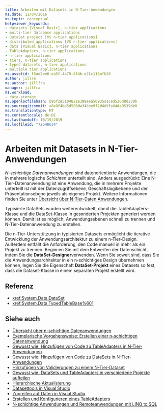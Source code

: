 ```yaml
---
title: Arbeiten mit Datasets in N-Tier-Anwendungen
ms.date: 11/04/2016
ms.topic: conceptual
helpviewer_keywords:
- datasets [Visual Basic], n-tier applications
- multi-tier database applications
- DataSet project [VS n-tier applications]
- distributed applications [VS n-tier applications]
- data [Visual Basic], n-tier applications
- TableAdapters, n-tier applications
- n-tier applications
- tiers, n-tier applications
- typed datasets, n-tier applications
- multiple tier applications
ms.assetid: f6ae2ee0-ea5f-4a79-8f4b-e21c115afb20
author: jillre
ms.author: jillfra
manager: jillfra
ms.workload:
- data-storage
ms.openlocfilehash: b96f2e51048216388eea50935a1ced536d8d230b
ms.sourcegitcommit: a8e8f4bd5d508da34bbe9f2d4d9fa94da0539de0
ms.translationtype: MT
ms.contentlocale: de-DE
ms.lasthandoff: 10/19/2019
ms.locfileid: "72648034"
---
```

# <a name="work-with-datasets-in-n-tier-applications"></a>Arbeiten mit Datasets in N-Tier-Anwendungen

*N-schichtige Datenanwendungen* sind datenorientierte Anwendungen, die in mehrere logische *Schichten* unterteilt sind. Anders ausgedrückt: Eine N-Tier-Datenanwendung ist eine Anwendung, die in mehrere Projekte unterteilt ist mit der Datenzugriffsebene, Geschäftslogikebene und der Präsentationsebene jeweils als eigenes Projekt. Weitere Informationen finden Sie unter [Übersicht über N-Tier-Daten Anwendungen](../data-tools/n-tier-data-applications-overview.md).

Typisierte DataSets wurden weiterentwickelt, damit die TableAdapters-Klasse und die DataSet-Klasse in gesonderten Projekten generiert werden können. Damit ist es möglich, Anwendungsebenen schnell zu trennen und N-Tier-Datenanwendung zu erstellen.

Die n-Tier-Unterstützung in typisierten Datasets ermöglicht die iterative Entwicklung der Anwendungsarchitektur zu einem n-Tier-Design. Außerdem entfällt die Anforderung, den Code manuell in mehr als ein Projekt zu trennen. Beginnen Sie mit dem Entwerfen der Datenschicht, indem Sie die **DataSet-Designer**verwenden. Wenn Sie soweit sind, dass Sie die Anwendungsarchitektur in ein n-schichtiges Design übernehmen können, legen Sie die Eigenschaft **DataSet-Projekt** eines Datasets so fest, dass die Dataset-Klasse in einem separaten Projekt erstellt wird.

## <a name="reference"></a>Referenz

- <xref:System.Data.DataSet>
- <xref:System.Data.TypedTableBase%601>

## <a name="see-also"></a>Siehe auch

- [Übersicht über n-schichtige Datenanwendungen](../data-tools/n-tier-data-applications-overview.md)
- [Exemplarische Vorgehensweise: Erstellen einer n-schichtigen Datenanwendung](../data-tools/walkthrough-creating-an-n-tier-data-application.md)
- [Gewusst wie: Hinzufügen von Code zu TableAdapters in N-Tier-Anwendungen](../data-tools/add-code-to-tableadapters-in-n-tier-applications.md)
- [Gewusst wie: Hinzufügen von Code zu DataSets in N-Tier-Anwendungen](../data-tools/add-code-to-datasets-in-n-tier-applications.md)
- [Hinzufügen von Validierungen zu einem N-Tier-Dataset](../data-tools/add-validation-to-an-n-tier-dataset.md)
- [Gewusst wie: DataSets und TableAdapters in verschiedene Projekte aufteilen](../data-tools/separate-datasets-and-tableadapters-into-different-projects.md)
- [Hierarchische Aktualisierung](../data-tools/hierarchical-update.md)
- [Datasettools in Visual Studio](../data-tools/dataset-tools-in-visual-studio.md)
- [Zugreifen auf Daten in Visual Studio](../data-tools/accessing-data-in-visual-studio.md)
- [Erstellen und Konfigurieren eines TableAdapters](../data-tools/create-and-configure-tableadapters.md)
- [N-schichtige Anwendungen und Remoteanwendungen mit LINQ to SQL](/dotnet/framework/data/adonet/sql/linq/n-tier-and-remote-applications-with-linq-to-sql)